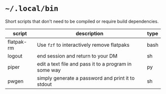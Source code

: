 # `~/.local/bin`

Short scripts that don't need to be compiled or require build dependencies.

| script     | description                                           | type |
| ---------- | ----------------------------------------------------- | ---- |
| flatpak-rm | Use `fzf` to interactively remove flatpaks            | bash |
| logout     | end session and return to your DM                     | sh   |
| piper      | edit a text file and pass it to a program in some way | py   |
| pwgen      | simply generate a password and print it to stdout     | sh   |
